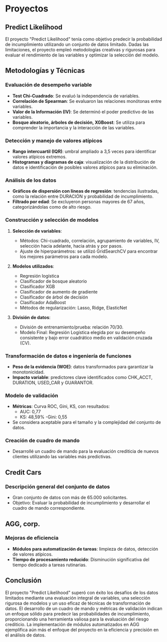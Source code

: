 # Proyectos

## Predict Likelihood

El proyecto "Predict Likelihood" tenía como objetivo predecir la probabilidad de incumplimiento utilizando un conjunto de datos limitado. Dadas las limitaciones, el proyecto empleó metodologías creativas y rigurosas para evaluar el rendimiento de las variables y optimizar la selección del modelo.

## Metodologías y Técnicas

### Evaluación de desempeño variable
- **Test Chi-Cuadrado**: Se evaluó la independencia de variables.
- **Correlación de Spearman**: Se evaluaron las relaciones monótonas entre variables.
- **Valor de la Información (IV)**: Se determinó el poder predictivo de las variables.
- **Bosque aleatorio, árboles de decisión, XGBoost**: Se utiliza para comprender la importancia y la interacción de las variables.

### Detección y manejo de valores atípicos
- **Rango intercuartil (IQR)**: umbral ampliado a 3,5 veces para identificar valores atípicos extremos.
- **Histogramas y diagramas de caja**: visualización de la distribución de datos e identificación de posibles valores atípicos para su eliminación.

### Análisis de los datos
- **Gráficos de dispersión con líneas de regresión**: tendencias ilustradas, como la relación entre DURACIÓN y probabilidad de incumplimiento.
- **Filtrado por edad**: Se excluyeron personas mayores de 67 años, categorizándolas como de alto riesgo.

### Construcción y selección de modelos
1. **Selección de variables**:
    - Métodos: Chi-cuadrado, correlación, agrupamiento de variables, IV, selección hacia adelante, hacia atrás y por pasos.
    - Ajuste de hiperparámetros: se utilizó GridSearchCV para encontrar los mejores parámetros para cada modelo.

2. **Modelos utilizados**:
    - Regresión logística
    - Clasificador de bosque aleatorio
    - Clasificador XGB
    - Clasificador de aumento de gradiente
    - Clasificador de árbol de decisión
    - Clasificador AdaBoost
    - Métodos de regularización: Lasso, Ridge, ElasticNet

3. **División de datos**:
    - División de entrenamiento/prueba: relación 70/30.
    - Modelo Final: Regresión Logística elegida por su desempeño consistente y bajo error cuadrático medio en validación cruzada (CV).

### Transformación de datos e ingeniería de funciones
- **Peso de la evidencia (WOE)**: datos transformados para garantizar la monotonicidad.
- **Impacto variable**: predictores clave identificados como CHK_ACCT, DURATION, USED_CAR y GUARANTOR.

### Modelo de validación
- **Métricas**: Curva ROC, Gini, KS, con resultados:
   - AUC: 0,77
   - KS: 48,59%
   -Gini: 0,55
- Se considera aceptable para el tamaño y la complejidad del conjunto de datos.

### Creación de cuadro de mando
- Desarrollé un cuadro de mando para la evaluación crediticia de nuevos clientes utilizando las variables más predictivas.

## Credit Cars

### Descripción general del conjunto de datos
- Gran conjunto de datos con más de 65.000 solicitantes.
- Objetivo: Evaluar la probabilidad de incumplimiento y desarrollar el cuadro de mando correspondiente.

## AGG, corp.

### Mejoras de eficiencia
- **Módulos para automatización de tareas**: limpieza de datos, detección de valores atípicos.
- **Tiempo de procesamiento reducido**: Disminución significativa del tiempo dedicado a tareas rutinarias.

## Conclusión
El proyecto "Predict Likelihood" superó con éxito los desafíos de los datos limitados mediante una evaluación integral de variables, una selección rigurosa de modelos y un uso eficaz de técnicas de transformación de datos. El desarrollo de un cuadro de mando y métricas de validación indican un enfoque sólido para predecir las probabilidades de incumplimiento, proporcionando una herramienta valiosa para la evaluación del riesgo crediticio. La implementación de módulos automatizados en AGG ejemplifica aún más el enfoque del proyecto en la eficiencia y precisión en el análisis de datos.
